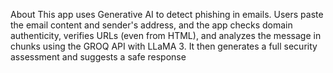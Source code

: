 About
This app uses Generative AI to detect phishing in emails. Users paste the email content and sender's address, and the app checks domain authenticity, verifies URLs (even from HTML), and analyzes the message in chunks using the GROQ API with LLaMA 3. It then generates a full security assessment and suggests a safe response
